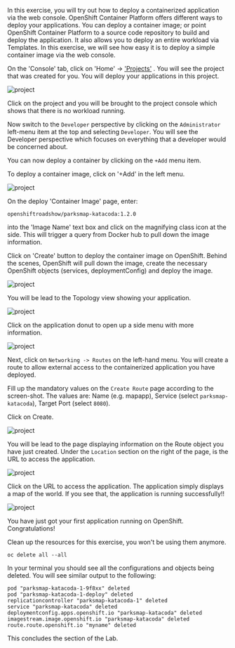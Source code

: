 In this exercise, you will try out how to deploy a containerized application via the web console. OpenShift Container Platform offers different ways to deploy your applications. You can deploy a container image; or point OpenShift Container Platform to a source code repository to build and deploy the application. It also allows you to deploy an entire workload via Templates. In this exercise, we will see how easy it is to deploy a simple container image via the web console.

On the 'Console' tab, click on 'Home' -> ['Projects'](%console_url%) . You will see the project that was created for you. You will deploy your applications in this project.

![project](images/deploy-img1.png)

Click on the project and you will be brought to the project console which shows that there is no workload running.

Now switch to the ``Developer`` perspective by clicking on the ``Administrator`` left-menu item at the top and selecting ``Developer``.  You will see the Developer perspective which focuses on everything that a developer would be concerned about. 

You can now deploy a container by clicking on the ``+Add`` menu item. 

To deploy a container image, click on '+Add' in the left menu.

![project](images/deploy-img2.png)


On the deploy 'Container Image' page, enter:

```copy
openshiftroadshow/parksmap-katacoda:1.2.0
```

into the 'Image Name' text box and click on the magnifying class icon at the side. This will trigger a query from Docker hub to pull down the image information.

Click on 'Create' button to deploy the container image on OpenShift.
Behind the scenes, OpenShift will pull down the image, create the necessary OpenShift objects (services, deploymentConfig) and deploy the image.

![project](images/deploy-img-a.png)

You will be lead to the Topology view showing your application.

![project](images/deploy-img-b.png)

Click on the application donut to open up a side menu with more information.

![project](images/deploy-img-b1.png)


Next, click on ```Networking -> Routes``` on the left-hand menu.
You will create a route to allow external access to the containerized application you have deployed.

Fill up the mandatory values on the ```Create Route``` page according to the screen-shot.
The values are: Name (e.g. mapapp), Service (select ``parksmap-katacoda``), Target Port (select ``8080``).

Click on Create.

![project](images/deploy-img-c.png)


You will be lead to the page displaying information on the Route object you have just created. Under the ```Location``` section on the right of the page, is the URL to access the application.

![project](images/deploy-img-d.png)

Click on the URL to access the application.  The application simply displays a map of the world.  If you see that, the application is running successfully!!

![project](images/deploy-img-e.png)


You have just got your first application running on OpenShift.  Congratulations!

Clean up the resources for this exercise, you won't be using them anymore.

```execute
oc delete all --all
```

In your terminal you should see all the configurations and objects being deleted. You will see similar output to the following:

```
pod "parksmap-katacoda-1-9f8xx" deleted
pod "parksmap-katacoda-1-deploy" deleted
replicationcontroller "parksmap-katacoda-1" deleted
service "parksmap-katacoda" deleted
deploymentconfig.apps.openshift.io "parksmap-katacoda" deleted
imagestream.image.openshift.io "parksmap-katacoda" deleted
route.route.openshift.io "myname" deleted
```

This concludes the section of the Lab.
